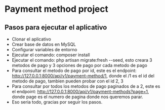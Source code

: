 
# Payment method project

## Pasos para ejecutar el aplicativo

- Clonar el aplicativo
- Crear base de datos en MySQL
- Configurar variables de entorno
- Ejecutar el comando: composer install
- Ejecutar el comando: php artisan migrate:fresh --seed, esto creara 3 metodos de pago y 3 opciones de pago por cada metodo de pago
- Para consultar el metodo de pago por id, este es el endpoint: http://127.0.0.1:8000/api/v1/payment-method/1, donde el /1 es el id del metodo de pago, tambien pueden probar con el id 2, 3
- Para consultar por todos los metodos de pago paginados de a 2, este es el endpoint: http://127.0.0.1:8000/api/v1/payment-methods?page=1, donde page es el numero de pagina donde nos queremos parar.
- Eso seria todo, gracias por seguir los pasos.
